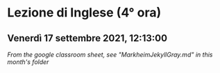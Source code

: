 # Lezione di Inglese (4° ora)

## Venerdì 17 settembre 2021, 12:13:00

_From the google classroom sheet, see "MarkheimJekyllGray.md" in this month's folder_
<!--stackedit_data:
eyJoaXN0b3J5IjpbLTE5OTQ3NjQ2NDJdfQ==
-->
